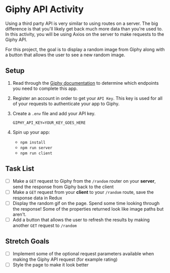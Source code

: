 # Giphy API Activity

Using a third party API is very similar to using routes on a server. The big difference is that you'll likely get back much more data than you're used to. In this activity, you will be using Axios on the server to make requests to the Giphy API.

For this project, the goal is to display a random image from Giphy along with a button that allows the user to see a new random image.

## Setup

1. Read through the [Giphy documentation](https://developers.giphy.com/) to determine which endpoints you need to complete this app.

2. Register an account in order to get your `API Key`. This key is used for all of your requests to authenticate your app to Giphy.

3. Create a `.env` file and add your API key.

    `GIPHY_API_KEY=YOUR_KEY_GOES_HERE`

4. Spin up your app:

    - `npm install`
    - `npm run server`
    - `npm run client`

## Task List

- [ ] Make a `GET` request to Giphy from the `/random` router on your **server**, send the response from Giphy back to the client
- [ ] Make a `GET` request from your **client** to your `/random` route, save the response data in Redux
- [ ] Display the random gif on the page. Spend some time looking through the response! Some of the properties returned look like image paths but aren't.
- [ ] Add a button that allows the user to refresh the results by making another `GET` request to `/random`

## Stretch Goals

- [ ] Implement some of the optional request parameters available when making the Giphy API request (for example rating)
- [ ] Style the page to make it look better
